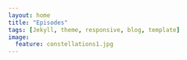 ```yaml
---
layout: home
title: "Episodes"
tags: [Jekyll, theme, responsive, blog, template]
image:
  feature: constellations1.jpg
---
```

